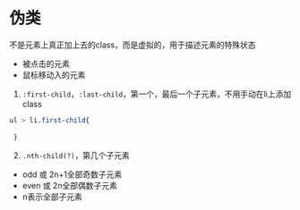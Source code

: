 

# 伪类

不是元素上真正加上去的class，而是虚拟的，用于描述元素的特殊状态
- 被点击的元素
- 鼠标移动入的元素

1. `:first-child`，`:last-child`，第一个，最后一个子元素，不用手动在li上添加class
  ```css
  ul > li.first-child{
    
   }
  ```
2. `.nth-child(?)`，第几个子元素
  - odd 或 2n+1全部奇数子元素
  - even 或 2n全部偶数子元素
  - n表示全部子元素
